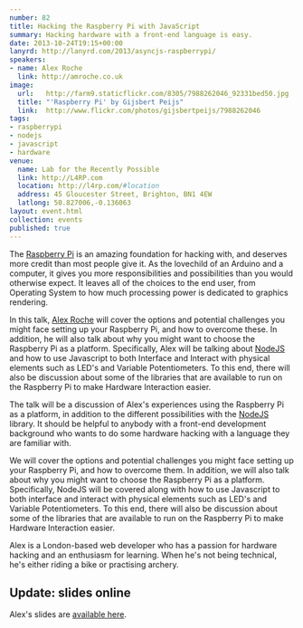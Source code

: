 ```yaml
---
number: 82
title: Hacking the Raspberry Pi with JavaScript
summary: Hacking hardware with a front-end language is easy.
date: 2013-10-24T19:15+00:00
lanyrd: http://lanyrd.com/2013/asyncjs-raspberrypi/
speakers:
- name: Alex Roche
  link: http://amroche.co.uk
image:
  url:   http://farm9.staticflickr.com/8305/7988262046_92331bed50.jpg
  title: "'Raspberry Pi' by Gijsbert Peijs"
  link:  http://www.flickr.com/photos/gijsbertpeijs/7988262046
tags:
- raspberrypi
- nodejs
- javascript
- hardware
venue:
  name: Lab for the Recently Possible
  link: http://L4RP.com
  location: http://l4rp.com/#location
  address: 45 Gloucester Street, Brighton, BN1 4EW
  latlong: 50.827006,-0.136063
layout: event.html
collection: events
published: true
---
```


The [Raspberry Pi][rp] is an amazing foundation for hacking with, and deserves more credit than most people give it. As the lovechild of an Arduino and a computer, it gives you more responsibilities and possibilities than you would otherwise expect. It leaves all of the choices to the end user, from Operating System to how much processing power is dedicated to graphics rendering.

In this talk, [Alex Roche][ar] will cover the options and potential challenges you might face setting up your Raspberry Pi, and how to overcome these. In addition, he will also talk about why you might want to choose the Raspberry Pi as a platform. Specifically, Alex will be talking about [NodeJS][node] and how to use Javascript to both Interface and Interact with physical elements such as LED's and Variable Potentiometers. To this end, there will also be discussion about some of the libraries that are available to run on the Raspberry Pi to make Hardware Interaction easier.

The talk will be a discussion of Alex's experiences using the Raspberry Pi as a platform, in addition to the different possibilities with the [NodeJS][node] library. It should be helpful to anybody with a front-end development background who wants to do some hardware hacking with a language they are familiar with.

We will cover the options and potential challenges you might face setting up your Raspberry Pi, and how to overcome them. In addition, we will also talk about why you might want to choose the Raspberry Pi as a platform. Specifically, NodeJS will be covered along with how to use Javascript to both interface and interact with physical elements such as LED's and Variable Potentiometers. To this end, there will also be discussion about some of the libraries that are available to run on the Raspberry Pi to make Hardware Interaction easier.

Alex is a London-based web developer who has a passion for hardware hacking and an enthusiasm for learning. When he's not being technical, he's either riding a bike or practising archery.


## Update: slides online

Alex's slides are [available here][slides].

[ar]: https://twitter.com/alexHacked
[rp]: http://www.raspberrypi.org
[node]: http://nodejs.org
[slides]: http://www.slideshare.net/AlexanderRoche/hardware-hacking-on-the-pi-whats-js-got-to-do-with-it
